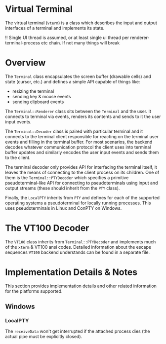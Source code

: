 # Virtual Terminal

The virtual terminal (`vterm`) is a class which describes the input and output interfaces of a terminal and implements its state.

!! Single UI thread is assumed, or at least single ui thread per renderer-terminal-process etc chain. If not many things will break

# Overview

The `Terminal` class encapsulates the screen buffer (drawable cells) and state (cursor, etc.) and defines a simple API capable of things like:

- resizing the terminal
- sending key & mouse events
- sending clipboard events

The `Terminal::Renderer` class sits between the `Terminal` and the user. It connects to terminal via events, renders its contents and sends to it the user input events.

The `Terminal::Decoder` class is paired with particular terminal and it connects to the terminal client responsible for reacting on the terminal user events and filling in the terminal buffer. For most scenarios, the backend decodes whatever communication protocol the client uses into terminal buffer updates and similarly encodes the user input events and sends them to the client. 

The terminal decoder only provides API for interfacing the terminal itself, it leaves the means of connecting to the client process on its children. One of them is the `Terminal::PTYDecoder` which specifies a primitive pseudoterminal-like API for connecting to pseudoterminals using input and output streams (these should inherit from the `PTY` class).

Finally, the `LocalPTY` inherits from `PTY` and defines for each of the supported operating systems a pseudoterminal for locally running processes. This uses pseudoterminals in Linux and ConPTY on Windows. 

# The VT100 Decoder

The `VT100` class inherits from `Terminal::PTYDecoder` and implements much of the `xterm` & VT100 ansi codes. Detailed information about the escape sequences `VT100` backend understands can be found in a separate file.   





# Implementation Details & Notes

This section provides implementation details and other related information for the platforms supported. 

## Windows 

### LocalPTY

The `receiveData` won't get interrupted if the attached process dies (the actual pipe must be explicitly closed). 
     